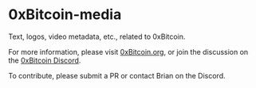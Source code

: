 # 0xBitcoin-media

Text, logos, video metadata, etc., related to 0xBitcoin.

For more information, please visit [0xBitcoin.org](https://0xbitcoin.org/), or join the discussion on the [0xBitcoin Discord](https://discord.gg/JGEqqmS).

To contribute, please submit a PR or contact Brian on the Discord.
